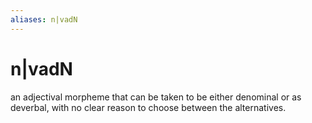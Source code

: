 ```yaml
---
aliases: n|vadN
---
```

# n|vadN

an adjectival morpheme that can be taken to be either denominal or as deverbal, with no clear reason to choose between the alternatives.